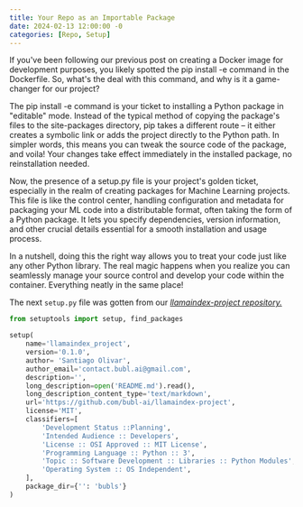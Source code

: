 ```yaml
---
title: Your Repo as an Importable Package
date: 2024-02-13 12:00:00 -0
categories: [Repo, Setup]
---
```


If you've been following our previous post on creating a Docker image for development purposes, you likely spotted the pip install -e command in the Dockerfile. So, what's the deal with this command, and why is it a game-changer for our project?

The pip install -e command is your ticket to installing a Python package in "editable" mode. Instead of the typical method of copying the package's files to the site-packages directory, pip takes a different route – it either creates a symbolic link or adds the project directly to the Python path. In simpler words, this means you can tweak the source code of the package, and voila! Your changes take effect immediately in the installed package, no reinstallation needed.

Now, the presence of a setup.py file is your project's golden ticket, especially in the realm of creating packages for Machine Learning projects. This file is like the control center, handling configuration and metadata for packaging your ML code into a distributable format, often taking the form of a Python package. It lets you specify dependencies, version information, and other crucial details essential for a smooth installation and usage process.

In a nutshell, doing this the right way allows you to treat your code just like any other Python library. The real magic happens when you realize you can seamlessly manage your source control and develop your code within the container. Everything neatly in the same place!

The next `setup.py` file was gotten from our [*llamaindex-project repository.*](https://github.com/bubl-ai/llamaindex-project/blob/main/setup.py)

```python
from setuptools import setup, find_packages

setup(
    name='llamaindex_project',
    version='0.1.0',
    author= 'Santiago Olivar',
    author_email='contact.bubl.ai@gmail.com',
    description='',
    long_description=open('README.md').read(),
    long_description_content_type='text/markdown',
    url='https://github.com/bubl-ai/llamaindex-project',
    license='MIT',
    classifiers=[
        'Development Status ::Planning',
        'Intended Audience :: Developers',
        'License :: OSI Approved :: MIT License',
        'Programming Language :: Python :: 3',
        'Topic :: Software Development :: Libraries :: Python Modules',
        'Operating System :: OS Independent',
    ],
    package_dir={'': 'bubls'}
)
```